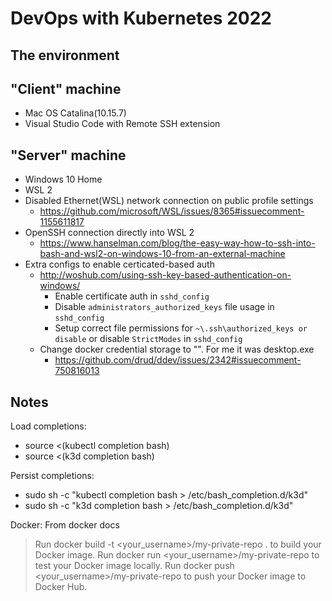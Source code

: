# DevOps with Kubernetes 2022

## The environment

## "Client" machine

* Mac OS Catalina(10.15.7)
* Visual Studio Code with Remote SSH extension

## "Server" machine

* Windows 10 Home
* WSL 2
* Disabled Ethernet(WSL) network connection on public profile settings
  * https://github.com/microsoft/WSL/issues/8365#issuecomment-1155611817
* OpenSSH connection directly into WSL 2
  * https://www.hanselman.com/blog/the-easy-way-how-to-ssh-into-bash-and-wsl2-on-windows-10-from-an-external-machine
* Extra configs to enable certicated-based auth
  * http://woshub.com/using-ssh-key-based-authentication-on-windows/
    * Enable certificate auth in `sshd_config`
    * Disable `administrators_authorized_keys` file usage in `sshd_config`
    * Setup correct file permissions for `~\.ssh\authorized_keys or disable` or disable `StrictModes` in `sshd_config` 
  * Change docker credential storage to "". For me it was desktop.exe
    * https://github.com/drud/ddev/issues/2342#issuecomment-750816013

## Notes
Load completions:
* source <(kubectl completion bash)
* source <(k3d completion bash)

Persist completions:
* sudo sh -c "kubectl completion bash > /etc/bash_completion.d/k3d"
* sudo sh -c "k3d completion bash > /etc/bash_completion.d/k3d"

Docker:
From docker docs
> Run docker build -t <your_username>/my-private-repo . to build your Docker image.
> Run docker run <your_username>/my-private-repo to test your Docker image locally.
> Run docker push <your_username>/my-private-repo to push your Docker image to Docker Hub.

